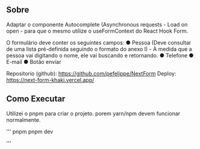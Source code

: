 
## Sobre
Adaptar o componente Autocomplete (Asynchronous requests - Load on open - para que o mesmo utilize o
useFormContext do React Hook Form.

O formulário deve conter os seguintes campos:
  ● Pessoa (Deve consultar de uma lista pré-definida seguindo o formato do anexo I) - À
  medida que a pessoa vai digitando o nome, ele vai buscando e retornando.
  ● Telefone
  ● E-mail
  ● Botão enviar

Repositorio (github): https://github.com/pefelippe/NextForm
Deploy: https://next-form-khaki.vercel.app/

## Como Executar 
Utilizei o pnpm para criar o projeto. porem yarn/npm devem funcionar normalmente.

'''
  pnpm
  pnpm dev

'''
